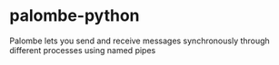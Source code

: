 # palombe-python
Palombe lets you send and receive messages synchronously through different processes using named pipes
